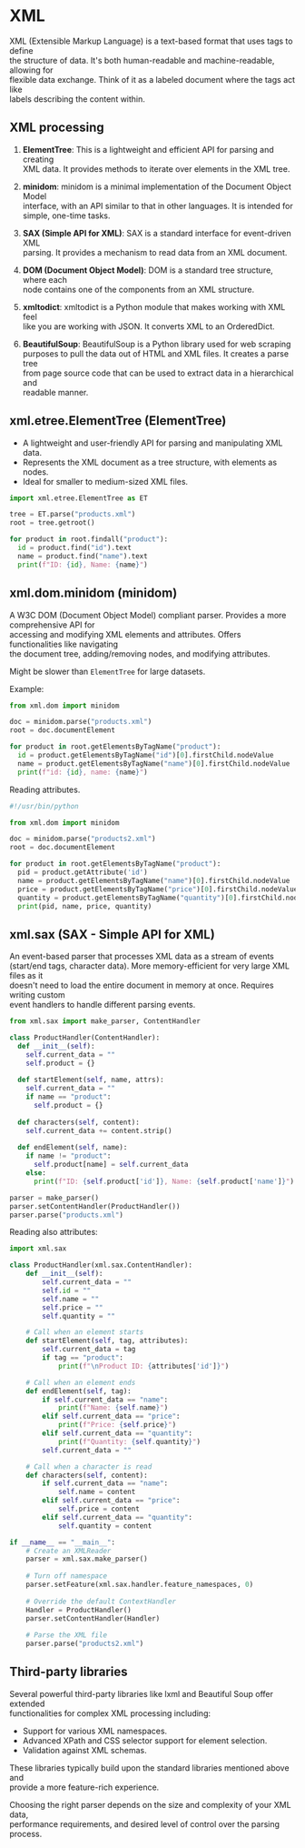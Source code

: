 # XML 

XML (Extensible Markup Language) is a text-based format that uses tags to define  
the structure of data. It's both human-readable and machine-readable, allowing for  
flexible data exchange. Think of it as a labeled document where the tags act like  
labels describing the content within.


## XML processing

1. **ElementTree**: This is a lightweight and efficient API for parsing and creating  
XML data. It provides methods to iterate over elements in the XML tree.  

2. **minidom**: minidom is a minimal implementation of the Document Object Model  
interface, with an API similar to that in other languages. It is intended for  
simple, one-time tasks.  

3. **SAX (Simple API for XML)**: SAX is a standard interface for event-driven XML  
parsing. It provides a mechanism to read data from an XML document.  

4. **DOM (Document Object Model)**: DOM is a standard tree structure, where each  
node contains one of the components from an XML structure.  

5. **xmltodict**: xmltodict is a Python module that makes working with XML feel  
like you are working with JSON. It converts XML to an OrderedDict.  

6. **BeautifulSoup**: BeautifulSoup is a Python library used for web scraping  
purposes to pull the data out of HTML and XML files. It creates a parse tree  
from page source code that can be used to extract data in a hierarchical and  
readable manner.  


## xml.etree.ElementTree (ElementTree)

* A lightweight and user-friendly API for parsing and manipulating XML data.  
* Represents the XML document as a tree structure, with elements as nodes.  
* Ideal for smaller to medium-sized XML files.  

```python
import xml.etree.ElementTree as ET

tree = ET.parse("products.xml")
root = tree.getroot()

for product in root.findall("product"):
  id = product.find("id").text
  name = product.find("name").text
  print(f"ID: {id}, Name: {name}")
```


## xml.dom.minidom (minidom)

A W3C DOM (Document Object Model) compliant parser. Provides a more comprehensive API for  
accessing and modifying XML elements and attributes. Offers functionalities like navigating  
the document tree, adding/removing nodes, and modifying attributes. 

Might be slower than `ElementTree` for large datasets.

Example:

```python
from xml.dom import minidom

doc = minidom.parse("products.xml")
root = doc.documentElement

for product in root.getElementsByTagName("product"):
  id = product.getElementsByTagName("id")[0].firstChild.nodeValue
  name = product.getElementsByTagName("name")[0].firstChild.nodeValue
  print(f"id: {id}, name: {name}")
```

Reading attributes. 

```python
#!/usr/bin/python

from xml.dom import minidom

doc = minidom.parse("products2.xml")
root = doc.documentElement

for product in root.getElementsByTagName("product"):
  pid = product.getAttribute('id')
  name = product.getElementsByTagName("name")[0].firstChild.nodeValue
  price = product.getElementsByTagName("price")[0].firstChild.nodeValue
  quantity = product.getElementsByTagName("quantity")[0].firstChild.nodeValue
  print(pid, name, price, quantity)
```


## xml.sax (SAX - Simple API for XML)

An event-based parser that processes XML data as a stream of events  
(start/end tags, character data). More memory-efficient for very large XML files as it  
doesn't need to load the entire document in memory at once. Requires writing custom  
event handlers to handle different parsing events.  

```python
from xml.sax import make_parser, ContentHandler

class ProductHandler(ContentHandler):
  def __init__(self):
    self.current_data = ""
    self.product = {}
  
  def startElement(self, name, attrs):
    self.current_data = ""
    if name == "product":
      self.product = {}
  
  def characters(self, content):
    self.current_data += content.strip()
  
  def endElement(self, name):
    if name != "product":
      self.product[name] = self.current_data
    else:
      print(f"ID: {self.product['id']}, Name: {self.product['name']}")

parser = make_parser()
parser.setContentHandler(ProductHandler())
parser.parse("products.xml")
```

Reading also attributes:  

```python
import xml.sax

class ProductHandler(xml.sax.ContentHandler):
    def __init__(self):
        self.current_data = ""
        self.id = ""
        self.name = ""
        self.price = ""
        self.quantity = ""

    # Call when an element starts
    def startElement(self, tag, attributes):
        self.current_data = tag
        if tag == "product":
            print(f"\nProduct ID: {attributes['id']}")

    # Call when an element ends
    def endElement(self, tag):
        if self.current_data == "name":
            print(f"Name: {self.name}")
        elif self.current_data == "price":
            print(f"Price: {self.price}")
        elif self.current_data == "quantity":
            print(f"Quantity: {self.quantity}")
        self.current_data = ""

    # Call when a character is read
    def characters(self, content):
        if self.current_data == "name":
            self.name = content
        elif self.current_data == "price":
            self.price = content
        elif self.current_data == "quantity":
            self.quantity = content

if __name__ == "__main__":
    # Create an XMLReader
    parser = xml.sax.make_parser()
    
    # Turn off namespace
    parser.setFeature(xml.sax.handler.feature_namespaces, 0)
    
    # Override the default ContextHandler
    Handler = ProductHandler()
    parser.setContentHandler(Handler)
    
    # Parse the XML file
    parser.parse("products2.xml")
```


## Third-party libraries

Several powerful third-party libraries like lxml and Beautiful Soup offer extended  
functionalities for complex XML processing including:

- Support for various XML namespaces.  
- Advanced XPath and CSS selector support for element selection.  
- Validation against XML schemas.  

These libraries typically build upon the standard libraries mentioned above and  
provide a more feature-rich experience.

Choosing the right parser depends on the size and complexity of your XML data,  
performance requirements, and desired level of control over the parsing process.  
